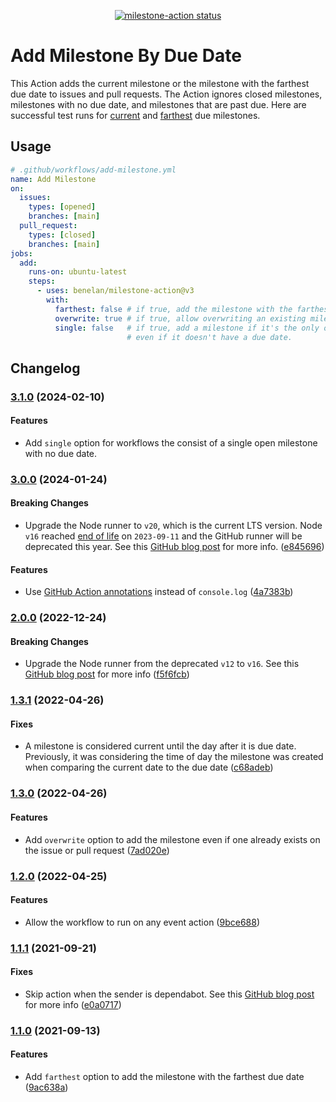 <p align="center">
  <a href="https://github.com/benelan/milestone-action/actions"><img alt="milestone-action status" src="https://github.com/benelan/milestone-action/actions/workflows/add-milestone-open.yml/badge.svg"></a>
</p>

# Add Milestone By Due Date

This Action adds the current milestone or the milestone with the farthest due date to issues and pull requests. The Action ignores closed milestones, milestones with no due date, and milestones that are past due. Here are successful test runs for [current](https://github.com/benelan/milestone-action/issues/8) and [farthest](https://github.com/benelan/milestone-action/issues/16) due milestones.

## Usage

```yaml
# .github/workflows/add-milestone.yml
name: Add Milestone
on:
  issues:
    types: [opened]
    branches: [main]
  pull_request:
    types: [closed]
    branches: [main]
jobs:
  add:
    runs-on: ubuntu-latest
    steps:
      - uses: benelan/milestone-action@v3
        with:
          farthest: false # if true, add the milestone with the farthest due date.
          overwrite: true # if true, allow overwriting an existing milestone.
          single: false   # if true, add a milestone if it's the only one open, 
                          # even if it doesn't have a due date.
```

## Changelog

### [3.1.0](https://github.com/benelan/milestone-action/compare/v3.0.0...v3.1.0) (2024-02-10)

#### Features

- Add `single` option for workflows the consist of a single open milestone with
  no due date.

### [3.0.0](https://github.com/benelan/milestone-action/compare/v2.0.0...v3.0.0) (2024-01-24)

#### Breaking Changes

- Upgrade the Node runner to `v20`, which is the current LTS version. Node `v16`
  reached [end of life](https://nodejs.org/en/blog/announcements/nodejs16-eol)
  on `2023-09-11` and the GitHub runner will be deprecated this year. See this
  [GitHub blog post](https://github.blog/changelog/2023-09-22-github-actions-transitioning-from-node-16-to-node-20/)
  for more info.
  ([e845696](https://github.com/benelan/milestone-action/commit/e845696b034a067c487b98502782a9c1a900edaf))

#### Features

- Use [GitHub Action annotations](https://github.com/actions/toolkit/tree/main/packages/core#annotations)
  instead of `console.log`
  ([4a7383b](https://github.com/benelan/milestone-action/commit/4a7383b3c7279110330e33a6a9762440556172e4))

### [2.0.0](https://github.com/benelan/milestone-action/compare/v1.3.1...v2.0.0) (2022-12-24)

#### Breaking Changes

- Upgrade the Node runner from the deprecated `v12` to `v16`. See this
  [GitHub blog post](https://github.blog/changelog/2022-09-22-github-actions-all-actions-will-begin-running-on-node16-instead-of-node12/)
  for more info
  ([f5f6fcb](https://github.com/benelan/milestone-action/commit/f5f6fcb16cecaa3255d2a9922838b027a9422dbb))

### [1.3.1](https://github.com/benelan/milestone-action/compare/v1.3.0...v1.3.1) (2022-04-26)

#### Fixes

- A milestone is considered current until the day after it is due date.
  Previously, it was considering the time of day the milestone was created when
  comparing the current date to the due date
  ([c68adeb](https://github.com/benelan/milestone-action/commit/c68adeb50cd9b0da6549310a7d8287aa70e2ac5f))

### [1.3.0](https://github.com/benelan/milestone-action/compare/v1.2.0...v1.3.0) (2022-04-26)

#### Features

- Add `overwrite` option to add the milestone even if one already exists on the
  issue or pull request
  ([7ad020e](https://github.com/benelan/milestone-action/commit/7ad020e55e306992345b0f58631515081a21d9e4))

### [1.2.0](https://github.com/benelan/milestone-action/compare/v1.1.1...v1.2.0) (2022-04-25)

#### Features

- Allow the workflow to run on any event action
  ([9bce688](https://github.com/benelan/milestone-action/commit/9bce688a0d578a791df9741db589a347e9a2b3a7))

### [1.1.1](https://github.com/benelan/milestone-action/compare/v1.1.0...v1.1.1) (2021-09-21)

#### Fixes

- Skip action when the sender is dependabot. See this
  [GitHub blog post](https://github.blog/changelog/2021-02-19-github-actions-workflows-triggered-by-dependabot-prs-will-run-with-read-only-permissions/)
  for more info
  ([e0a0717](https://github.com/benelan/milestone-action/commit/e0a0717993fa5615919e93f8ed5d2214eb742ac5))

### [1.1.0](https://github.com/benelan/milestone-action/compare/v1.0.0...v1.1.0) (2021-09-13)

#### Features

- Add `farthest` option to add the milestone with the farthest due date
  ([9ac638a](https://github.com/benelan/milestone-action/commit/9ac638af1d1e0642897aa740caf4435a6df5eebc))
